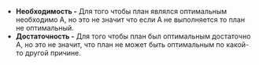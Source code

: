 - **Необходимость -** Для того чтобы план являлся оптимальным необходимо А, но это не значит что если А не выполняется то план не оптимальный. 
- **Достаточность -** Для того чтобы план был оптимальным достаточно А, но это не значит, что план не может быть оптимальным по какой-то другой причине.